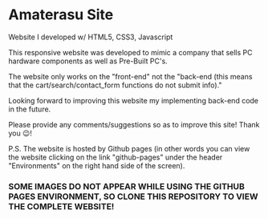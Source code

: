 # Amaterasu Site
Website I developed w/ HTML5, CSS3, Javascript

This responsive website was developed to mimic a company that sells PC hardware components as well as Pre-Built PC's.

The website only works on the "front-end" not the "back-end (this means that the cart/search/contact_form functions do not submit info)."

Looking forward to improving this website my implementing back-end code in the future. 

Please provide any comments/suggestions so as to improve this site! Thank you 😉!

P.S. The website is hosted by Github pages (in other words you can view the website clicking on the link "github-pages" under the header "Environments" on the right hand side of the screen).

### SOME IMAGES DO NOT APPEAR WHILE USING THE GITHUB PAGES ENVIRONMENT, SO CLONE THIS REPOSITORY TO VIEW THE COMPLETE WEBSITE!
